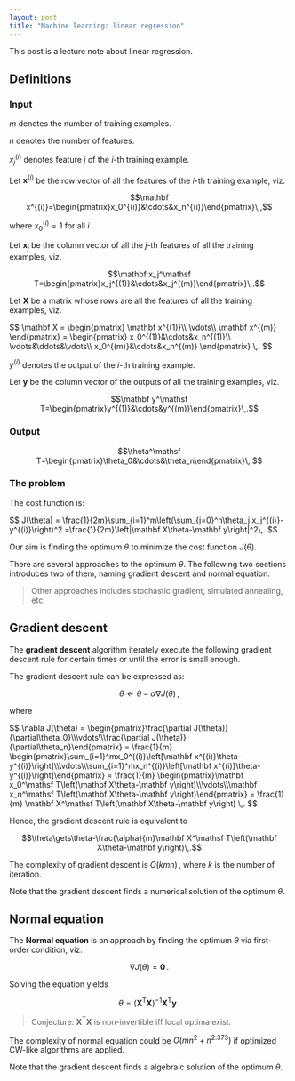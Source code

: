 ```yaml
---
layout: post
title: "Machine learning: linear regression"
---
```


This post is a lecture note about linear regression.

## Definitions

### Input

$m$ denotes the number of training examples.

$n$ denotes the number of features.

$x_j^{(i)}$ denotes feature $j$ of the $i$-th training example.

Let $\mathbf x^{(i)}$ be the row vector of all the features of the $i$-th training example, viz.

$$\mathbf x^{(i)}=\begin{pmatrix}x_0^{(i)}&\cdots&x_n^{(i)}\end{pmatrix}\,,$$

where $x_0^{(i)}=1$ for all $i\,.$

Let $\mathbf x_j$ be the column vector of all the $j$-th features of all the training examples, viz.

$$\mathbf x_j^\mathsf T=\begin{pmatrix}x_j^{(1)}&\cdots&x_j^{(m)}\end{pmatrix}\,.$$

Let $\mathbf X$ be a matrix whose rows are all the features of all the training examples, viz.

<div>
$$
\mathbf X
=
\begin{pmatrix}
\mathbf x^{(1)}\\
\vdots\\
\mathbf x^{(m)}
\end{pmatrix}
=
\begin{pmatrix}
x_0^{(1)}&\cdots&x_n^{(1)}\\
\vdots&\ddots&\vdots\\
x_0^{(m)}&\cdots&x_n^{(m)}
\end{pmatrix}
\,.
$$
</div>

$y^{(i)}$ denotes the output of the $i$-th training example.

Let $\mathbf y$ be the column vector of the outputs of all the training examples, viz.

$$\mathbf y^\mathsf T=\begin{pmatrix}y^{(1)}&\cdots&y^{(m)}\end{pmatrix}\,.$$

### Output

$$\theta^\mathsf T=\begin{pmatrix}\theta_0&\cdots&\theta_n\end{pmatrix}\,.$$

### The problem

The cost function is:

<div>
$$
J(\theta)
=
\frac{1}{2m}\sum_{i=1}^m\left(\sum_{j=0}^n\theta_j x_j^{(i)}-y^{(i)}\right)^2
=\frac{1}{2m}\left|\mathbf X\theta-\mathbf y\right|^2\,.
$$
</div>

Our aim is finding the optimum $\theta$ to minimize the cost function $J(\theta)$.

There are several approaches to the optimum $\theta$. The following two sections introduces two of them, naming gradient descent and normal equation.

> Other approaches includes stochastic gradient, simulated annealing, etc.

## Gradient descent

The __gradient descent__ algorithm iterately execute the following gradient descent rule for certain times or until the error is small enough.

The gradient descent rule can be expressed as:

$$\theta\gets\theta-\alpha\nabla J(\theta)\,,$$

where

<div>
$$
\nabla J(\theta)
=
\begin{pmatrix}\frac{\partial J(\theta)}{\partial\theta_0}\\\vdots\\\frac{\partial J(\theta)}{\partial\theta_n}\end{pmatrix}
=
\frac{1}{m}
\begin{pmatrix}\sum_{i=1}^mx_0^{(i)}\left[\mathbf x^{(i)}\theta-y^{(i)}\right]\\\vdots\\\sum_{i=1}^mx_n^{(i)}\left[\mathbf x^{(i)}\theta-y^{(i)}\right]\end{pmatrix}
=
\frac{1}{m}
\begin{pmatrix}\mathbf x_0^\mathsf T\left(\mathbf X\theta-\mathbf y\right)\\\vdots\\\mathbf x_n^\mathsf T\left(\mathbf X\theta-\mathbf y\right)\end{pmatrix}
=
\frac{1}{m}
\mathbf X^\mathsf T\left(\mathbf X\theta-\mathbf y\right)
\,.
$$
</div>

Hence, the gradient descent rule is equivalent to

$$\theta\gets\theta-\frac{\alpha}{m}\mathbf X^\mathsf T\left(\mathbf X\theta-\mathbf y\right)\,.$$

The complexity of gradient descent is $O(kmn)\,,$ where $k$ is the number of iteration.

Note that the gradient descent finds a numerical solution of the optimum $\theta$.

## Normal equation

The __Normal equation__ is an approach by finding the optimum $\theta$ via first-order condition, viz.

$$\nabla J(\theta)=\mathbf0\,.$$

Solving the equation yields

$$\theta=\left(\mathbf X^\mathsf T\mathbf X\right)^{-1}\mathbf X^\mathsf T\mathbf y\,.$$

> Conjecture: $\mathbf X^\mathsf T\mathbf X$ is non-invertible iff local optima exist.

The complexity of normal equation could be $O\left(mn^2+n^{2.373}\right)$ if optimized CW-like algorithms are applied.

Note that the gradient descent finds a algebraic solution of the optimum $\theta$.
